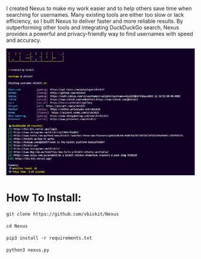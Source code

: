 
###
I created Nexus to make my work easier and to help others save time when searching for usernames. Many existing tools are either too slow or lack efficiency, so I built Nexus to deliver faster and more reliable results. By outperforming other tools and integrating DuckDuckGo search, Nexus provides a powerful and privacy-friendly way to find usernames with speed and accuracy.

![png](./nexus.png)
# How To Install: 
```
git clone https://github.com/vbiskit/Nexus

cd Nexus

pip3 install -r requirements.txt

python3 nexus.py
